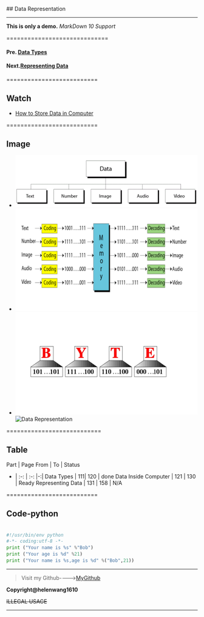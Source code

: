 ﻿﻿﻿﻿﻿﻿﻿﻿﻿## Data Representation

-----------------------------------------------------------

**This is only a demo.**
*MarkDown 10 Support*

=============================
#### Pre. [Data Types](DataTypes.md)

#### Next.[Representing Data](RepresentingData.md)

==========================

## **Watch**

* [How to Store Data in Computer](https://www.youtube.com/watch?v=aETnrd5ivJ4)

==========================

## **Image**
+ ![Data Types](DataTypes.gif)
+ ![Data Inside Computer](DataInsideComputer.bmp)
+ ![Representing Data](RepresentingData.jpg)
 ![Data Representation](https://timgsa.baidu.com/timg?image&quality=80&size=b9999_10000&sec=1535323353772&di=0cd2870165d9430455d4748a361904de&imgtype=0&src=http%3A%2F%2Fpic2.zhimg.com%2Fv2-22aea95dd3bc16a5123b86efc33b6392_xl.jpg)

===========================
## **Table**

Part | Page From | To | Status
- | :-: | :-: |-:|
Data Types | 111| 120 | done
Data Inside Computer | 121 | 130 | Ready
Representing Data | 131 | 158 | N/A

==========================
## **Code-python**

```python

#!/usr/bin/env python
#-*- coding:utf-8 -*-
print ("Your name is %s" %"Bob")
print ("Your age is %d" %21)
print ("Your name is %s,age is %d" %("Bob",21))

```


--------------------------------------------------------------------
>Visit my Github---->[MyGithub](https://github.com/helenwang1610)

**Copyright@helenwang1610**

~~ILLEGAL USAGE~~



-----------------------------------------------------------














